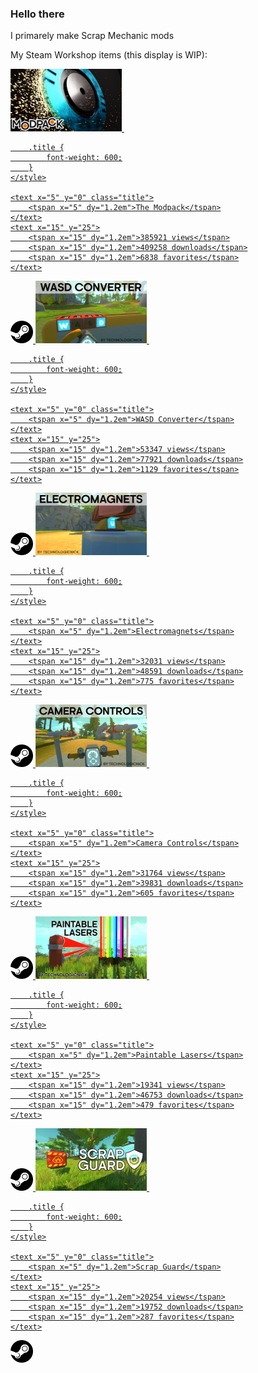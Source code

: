 ### Hello there
I primarely make Scrap Mechanic mods

My Steam Workshop items (this display is WIP):
<!-- WORKSHOP-SHOWCASE:START -->
<div>
        <a href="https://github.com/brentbatch/The-Modpack">
            <img src="media\steam-workshop-workflow\881254777\preview.png">
            <svg
    width="200"
    height="100"
    viewBox="0 0 200 100"
    fill="none"
    xmlns="http://www.w3.org/2000/svg"
>
    <style>
        text {
            fill: currentColor;
            font-family: -apple-system,BlinkMacSystemFont,Segoe UI,Helvetica,Arial,sans-serif,Apple Color Emoji,Segoe UI Emoji;
        }

        .title {
            font-weight: 600;
        }
    </style>

    <text x="5" y="0" class="title">
        <tspan x="5" dy="1.2em">The Modpack</tspan>
    </text>
    <text x="15" y="25">
        <tspan x="15" dy="1.2em">385921 views</tspan>
        <tspan x="15" dy="1.2em">409258 downloads</tspan>
        <tspan x="15" dy="1.2em">6838 favorites</tspan>
    </text>
</svg>
            <a href="https://steamcommunity.com/sharedfiles/filedetails/?id=881254777">
                <img src="https://raw.githubusercontent.com/TechnologicNick/steam-workshop-workflow/master/steam_icon_black.svg" width="36px", height="36px">
            </a>
        </a>
        <a href="https://github.com/TechnologicNick/WASD-Converter">
            <img src="media\steam-workshop-workflow\1396115995\preview.png">
            <svg
    width="200"
    height="100"
    viewBox="0 0 200 100"
    fill="none"
    xmlns="http://www.w3.org/2000/svg"
>
    <style>
        text {
            fill: currentColor;
            font-family: -apple-system,BlinkMacSystemFont,Segoe UI,Helvetica,Arial,sans-serif,Apple Color Emoji,Segoe UI Emoji;
        }

        .title {
            font-weight: 600;
        }
    </style>

    <text x="5" y="0" class="title">
        <tspan x="5" dy="1.2em">WASD Converter</tspan>
    </text>
    <text x="15" y="25">
        <tspan x="15" dy="1.2em">53347 views</tspan>
        <tspan x="15" dy="1.2em">77921 downloads</tspan>
        <tspan x="15" dy="1.2em">1129 favorites</tspan>
    </text>
</svg>
            <a href="https://steamcommunity.com/sharedfiles/filedetails/?id=1396115995">
                <img src="https://raw.githubusercontent.com/TechnologicNick/steam-workshop-workflow/master/steam_icon_black.svg" width="36px", height="36px">
            </a>
        </a>
        <a href="https://github.com/TechnologicNick/Electromagnets">
            <img src="media\steam-workshop-workflow\1394654240\preview.png">
            <svg
    width="200"
    height="100"
    viewBox="0 0 200 100"
    fill="none"
    xmlns="http://www.w3.org/2000/svg"
>
    <style>
        text {
            fill: currentColor;
            font-family: -apple-system,BlinkMacSystemFont,Segoe UI,Helvetica,Arial,sans-serif,Apple Color Emoji,Segoe UI Emoji;
        }

        .title {
            font-weight: 600;
        }
    </style>

    <text x="5" y="0" class="title">
        <tspan x="5" dy="1.2em">Electromagnets</tspan>
    </text>
    <text x="15" y="25">
        <tspan x="15" dy="1.2em">32031 views</tspan>
        <tspan x="15" dy="1.2em">48591 downloads</tspan>
        <tspan x="15" dy="1.2em">775 favorites</tspan>
    </text>
</svg>
            <a href="https://steamcommunity.com/sharedfiles/filedetails/?id=1394654240">
                <img src="https://raw.githubusercontent.com/TechnologicNick/steam-workshop-workflow/master/steam_icon_black.svg" width="36px", height="36px">
            </a>
        </a>
        <a href="https://github.com/TechnologicNick/CameraControls">
            <img src="media\steam-workshop-workflow\1428574074\preview.png">
            <svg
    width="200"
    height="100"
    viewBox="0 0 200 100"
    fill="none"
    xmlns="http://www.w3.org/2000/svg"
>
    <style>
        text {
            fill: currentColor;
            font-family: -apple-system,BlinkMacSystemFont,Segoe UI,Helvetica,Arial,sans-serif,Apple Color Emoji,Segoe UI Emoji;
        }

        .title {
            font-weight: 600;
        }
    </style>

    <text x="5" y="0" class="title">
        <tspan x="5" dy="1.2em">Camera Controls</tspan>
    </text>
    <text x="15" y="25">
        <tspan x="15" dy="1.2em">31764 views</tspan>
        <tspan x="15" dy="1.2em">39831 downloads</tspan>
        <tspan x="15" dy="1.2em">605 favorites</tspan>
    </text>
</svg>
            <a href="https://steamcommunity.com/sharedfiles/filedetails/?id=1428574074">
                <img src="https://raw.githubusercontent.com/TechnologicNick/steam-workshop-workflow/master/steam_icon_black.svg" width="36px", height="36px">
            </a>
        </a>
        <a href="https://github.com/TechnologicNick/Paintable-Lasers">
            <img src="media\steam-workshop-workflow\893341654\preview.png">
            <svg
    width="200"
    height="100"
    viewBox="0 0 200 100"
    fill="none"
    xmlns="http://www.w3.org/2000/svg"
>
    <style>
        text {
            fill: currentColor;
            font-family: -apple-system,BlinkMacSystemFont,Segoe UI,Helvetica,Arial,sans-serif,Apple Color Emoji,Segoe UI Emoji;
        }

        .title {
            font-weight: 600;
        }
    </style>

    <text x="5" y="0" class="title">
        <tspan x="5" dy="1.2em">Paintable Lasers</tspan>
    </text>
    <text x="15" y="25">
        <tspan x="15" dy="1.2em">19341 views</tspan>
        <tspan x="15" dy="1.2em">46753 downloads</tspan>
        <tspan x="15" dy="1.2em">479 favorites</tspan>
    </text>
</svg>
            <a href="https://steamcommunity.com/sharedfiles/filedetails/?id=893341654">
                <img src="https://raw.githubusercontent.com/TechnologicNick/steam-workshop-workflow/master/steam_icon_black.svg" width="36px", height="36px">
            </a>
        </a>
        <a href="https://github.com/TechnologicNick/Scrap-Guard">
            <img src="media\steam-workshop-workflow\1616051926\preview.png">
            <svg
    width="200"
    height="100"
    viewBox="0 0 200 100"
    fill="none"
    xmlns="http://www.w3.org/2000/svg"
>
    <style>
        text {
            fill: currentColor;
            font-family: -apple-system,BlinkMacSystemFont,Segoe UI,Helvetica,Arial,sans-serif,Apple Color Emoji,Segoe UI Emoji;
        }

        .title {
            font-weight: 600;
        }
    </style>

    <text x="5" y="0" class="title">
        <tspan x="5" dy="1.2em">Scrap Guard</tspan>
    </text>
    <text x="15" y="25">
        <tspan x="15" dy="1.2em">20254 views</tspan>
        <tspan x="15" dy="1.2em">19752 downloads</tspan>
        <tspan x="15" dy="1.2em">287 favorites</tspan>
    </text>
</svg>
            <a href="https://steamcommunity.com/sharedfiles/filedetails/?id=1616051926">
                <img src="https://raw.githubusercontent.com/TechnologicNick/steam-workshop-workflow/master/steam_icon_black.svg" width="36px", height="36px">
            </a>
        </a>
</div>
<!-- WORKSHOP-SHOWCASE:END -->
